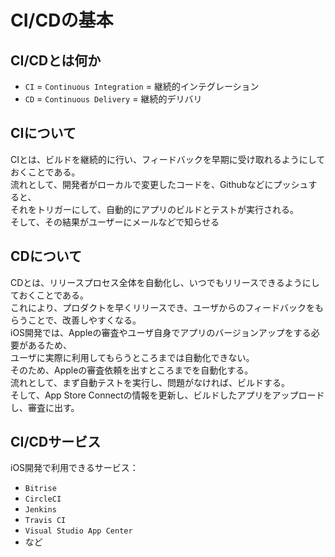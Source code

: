 # CI/CDの基本

## CI/CDとは何か

- `CI` = `Continuous Integration` = 継続的インテグレーション
- `CD` = `Continuous Delivery` = 継続的デリバリ

## CIについて

CIとは、ビルドを継続的に行い、フィードバックを早期に受け取れるようにしておくことである。  
流れとして、開発者がローカルで変更したコードを、Githubなどにプッシュすると、  
それをトリガーにして、自動的にアプリのビルドとテストが実行される。  
そして、その結果がユーザーにメールなどで知らせる

## CDについて

CDとは、リリースプロセス全体を自動化し、いつでもリリースできるようにしておくことである。  
これにより、プロダクトを早くリリースでき、ユーザからのフィードバックをもらうことで、改善しやすくなる。  
iOS開発では、Appleの審査やユーザ自身でアプリのバージョンアップをする必要があるため、  
ユーザに実際に利用してもらうところまでは自動化できない。  
そのため、Appleの審査依頼を出すところまでを自動化する。  
流れとして、まず自動テストを実行し、問題がなければ、ビルドする。  
そして、App Store Connectの情報を更新し、ビルドしたアプリをアップロードし、審査に出す。

## CI/CDサービス

iOS開発で利用できるサービス：

- `Bitrise`
- `CircleCI`
- `Jenkins`
- `Travis CI`
- `Visual Studio App Center`
- など
